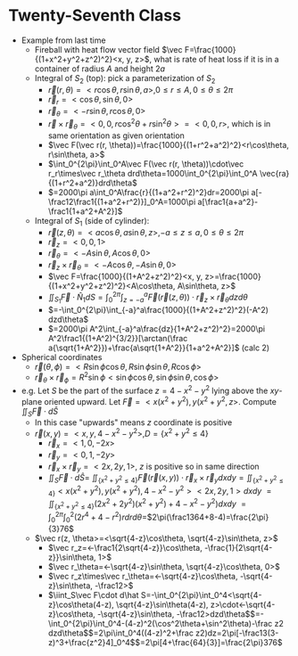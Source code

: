 # Twenty-Seventh Class
* Example from last time
  * Fireball with heat flow vector field $\vec F=\frac{1000}{(1+x^2+y^2+z^2)^2}<x, y, z>$, what is rate of heat loss if it is in a container of radius $A$ and height $2a$
  * Integral of $S_2$ (top): pick a parameterization of $S_2$
    * $\vec r(r, \theta)=<r\cos\theta, r\sin\theta, a>, 0\leq r\leq A, 0\leq \theta\leq 2\pi$
    * $\vec r_r=<\cos\theta, \sin\theta, 0>$
    * $\vec r_\theta=<-r\sin\theta, r\cos\theta, 0>$
    * $\vec r\times\vec r_\theta=<0, 0, r\cos^2\theta+r\sin^2\theta>=<0, 0, r>$, which is in same orientation as given orientation
    * $\vec F(\vec r(r, \theta))=\frac{1000}{(1+r^2+a^2)^2}<r\cos\theta, r\sin\theta, a>$
    * $\int_0^{2\pi}\int_0^A\vec F(\vec r(r, \theta))\cdot\vec r_r\times\vec r_\theta drd\theta=1000\int_0^{2\pi}\int_0^A \vec{ra}{(1+r^2+a^2)}drd\theta$
    * $=2000\pi a\int_0^A\frac{r}{(1+a^2+r^2)^2}dr=2000\pi a[-\frac12\frac1{(1+a^2+r^2)}]_0^A=1000\pi a[\frac1{a+a^2}-\frac1{1+a^2+A^2}]$
  * Integral of $S_1$ (side of cylinder): 
    * $\vec r(z, \theta)=<a\cos\theta, a\sin\theta, z>, -a\leq z\leq a, 0\leq \theta\leq 2\pi$
    * $\vec r_z=<0, 0, 1>$
    * $\vec r_\theta=<-A\sin\theta, A\cos\theta, 0>$
    * $\vec r_z\times\vec r_\theta=<-A\cos\theta, -A\sin\theta, 0>$
    * $\vec F=\frac{1000}{(1+A^2+z^2)^2}<x, y, z>=\frac{1000}{(1+x^2+y^2+z^2)^2}<A\cos\theta, A\sin\theta, z>$
    * $\iint_{S_1}\vec F\cdot \hat N_1 dS=\int_0^{2\pi}\int_{z=-a}^a\vec F(\vec r(z, \theta))\cdot \vec r_z\times\vec r_\theta dzd\theta$
    * $=-\int_0^{2\pi}\int_{-a}^a\frac{1000}{(1+A^2+z^2)^2}(-A^2) dzd\theta$
    * $=2000\pi A^2\int_{-a}^a\frac{dz}{1+A^2+z^2)^2}=2000\pi A^2\frac1{(1+A^2)^{3/2}}[\arctan(\frac a{\sqrt{1+A^2}})+\frac{a\sqrt{1+A^2}}{1+a^2+A^2}]$ (calc 2)
* Spherical coordinates
  * $\vec r(\theta, \phi)=<R\sin\phi\cos\theta, R\sin\phi\sin\theta, R\cos\phi>$
  * $\vec r_\theta\times\vec r_\phi=R^2\sin\phi<\sin\phi\cos\theta, \sin\phi\sin\theta, \cos\phi>$
* e.g. Let $S$ be the part of the surface $z=4-x^2-y^2$ lying above the $xy$-plane oriented upward. Let $\vec F=<x(x^2+y^2), y(x^2+y^2, z>$. Compute $\iint_S\vec F\cdot d\hat S$
  * In this case "upwards" means $z$ coordinate is positive
  * $\vec r(x, y)=<x, y, 4-x^2-y^2>, D=\{x^2+y^2\leq 4\}$
    * $\vec r_x=<1, 0, -2x>$
    * $\vec r_y=<0, 1, -2y>$
    * $\vec r_x\times\vec r_y=<2x, 2y, 1>$, $z$ is positive so in same direction
    * $\iint_S\vec F\cdot d\hat S=$ $\iint_{\{x^2+y^2\leq 4\}}\vec F(\vec r(x, y))\cdot\vec r_x\times\vec r_y dxdy=\iint_{\{x^2+y^2\leq 4\}}<x(x^2+y^2), y(x^2+y^2), 4-x^2-y^2><2x, 2y, 1>dxdy$ $=\iint_{\{x^2+y^2\leq 4\}}{(2x^2+2y^2)(x^2+y^2)+4-x^2-y^2)}dxdy$ $=\int_0^{2\pi}\int_0^2(2r^4+4-r^2)rdrd\theta=$$2\pi(\frac1364+8-4)=\frac{2\pi}{3}76$
  * $\vec r(z, \theta>=<\sqrt{4-z}\cos\theta, \sqrt{4-z}\sin\theta, z>$
    * $\vec r_z=<-\frac1{2\sqrt{4-z}}\cos\theta, -\frac{1}{2\sqrt{4-z}}\sin\theta, 1>$
    * $\vec r_\theta=<-\sqrt{4-z}\sin\theta, \sqrt{4-z}\cos\theta, 0>$
    * $\vec r_z\times\vec r_\theta=<-\sqrt{4-z}\cos\theta, -\sqrt{4-z}\sin\theta, -\frac12>$
    * $\iint_S\vec F\cdot d\hat S=-\int_0^{2\pi}\int_0^4<\sqrt{4-z}\cos\theta(4-z), \sqrt{4-z}\sin\theta(4-z), z>\cdot<-\sqrt{4-z}\cos\theta, -\sqrt{4-z}\sin\theta, -\frac12>dzd\theta$$=-\int_0^{2\pi}\int_0^4-(4-z)^2(\cos^2\theta+\sin^2\theta)-\frac z2 dzd\theta$$=2\pi\int_0^4((4-z)^2+\frac z2)dz=2\pi[-\frac13(3-z)^3+\frac{z^2}4]_0^4$$=2\pi[4+\frac{64}{3}]=\frac{2\pi}376$